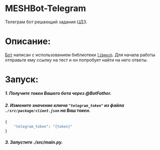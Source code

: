 # MESHBot-Telegram

Телеграм бот решающий задания ЦДЗ.

# Описание:

[Бот](http://t.me/CDZMESHBot) написан с использованием библиотеки [`libmesh`](https://github.com/superdima05/mesh).
Для начала работы отправьте ему ссылку на тест и он попробует найти на него ответы.

# Запуск:

##### 1. Получите токен Вашего бота через @BotFather.

##### 2. Измените значение ключа `"telegram_token"` из файла `./src/package/client.json` на Ваш токен.

```py
{
    "telegram_token": "{token}"
}
```

##### 3. Запустите ./src/main.py.
